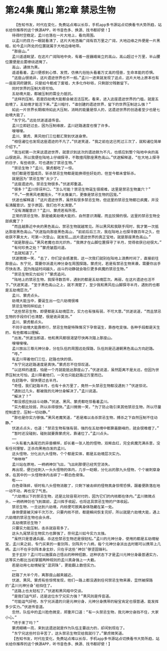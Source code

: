 # 第24集 魔山 第2章 禁忌生物
        【告知书友，时代在变化，免费站点难以长存，手机app多书源站点切换看书大势所趋，站长给你推荐的这个换源APP，听书音色多、换源、找书都好使！】
       待得时空稳定，孟川也落在一片大地上，看向周围。
       以孟川的目力一眼就看清了，这片大地浩瀚广阔有百万里之广阔，大地边缘之外便是一片黑暗，如今孟川所处的位置就属于大地边缘地带。
       “那座山。”
       孟川遥遥眺望，在这片广阔陆地中央，有着一座巍峨耸立的高山，高山超过十万里，半山腰位置便是云雾缭绕遮掩了。
       高山，通体为黑。
       遥遥看着，孟川便感到心悸、发慌，仿佛凡俗抬头看着万丈高的怪兽，生命本能的恐惧。
       “这座山很诡异，这片遗迹世界也不一般。”孟川一进来就发现了这点，这片大地上原本也有一座座洞府建筑，只是如今都成了废墟，大多化作砂砾，只剩部分残骸留下。
       同时世界的压制大得可怕。
       五劫境大能，都被压制的需全力抵抗。
       “这样的压制，若是四劫境大能都会被活活压死。看来，进入这座遗迹世界的门槛，就是五劫境了。五劫境才能活下来。”孟川暗忖，“谁创建的遗迹世界，留下的世界压制这么强？”
       如此一片世界长期维持如此大压制，消耗的能量是惊人的，这遗迹世界的创造者至少也是七劫境大能了。
       “东宁兄。”远处伏遂遥遥传音。
       孟川立即赶过去，因为压制缘故，孟川赶路速度也慢了许多。
       嗖嗖嗖。
       孟川、蒙虎、黑风他们三位都汇聚到伏遂身旁。
       “相信诸位也发现这座遗迹的不凡了。”伏遂笑道，“我之前在这已死过三次了，就和诸位简单介绍下。”
       “我当初第一次来这遗迹世界，就意识到这次的遗迹颇为不凡，也感应到整个陆地中央的高山很诡异。所以我便在陆地上仔细探寻，不敢擅闯那座黑色高山。”伏遂解释道，“在大地上探寻的日子，有些收获，可也遇到了禁忌生物。”
       “禁忌生物？”孟川、蒙虎都吃了一惊。
       他们都是苍盟成员，斩杀禁忌生物都是能换得些好处的，但至今都未曾斩杀。
       就是因为‘禁忌生物’太少了。
       “这座遗迹内，禁忌生物很多。”伏遂郑重道。
       “很多？”孟川惊讶开口，“怎么可能？禁忌生物诞生很艰难，这里是禁忌生物巢穴？”
       “不。”一旁黑风老魔摇头，“不太像巢穴，更像是禁忌生物的囚笼。”
       伏遂也解释道：“这片遗迹世界，虽然有很多禁忌生物，但这里的禁忌生物都已疯魔，并没有清醒意识。至于原因，我们也不太清楚。”
       “没有清醒意识？”孟川、蒙虎若有所思。
       正常的禁忌生物，那是媲美劫境大能的，自然意识清醒，而且狡猾的很。这里的禁忌生物全部疯魔了？
       “而且越靠近中央的黑色高山，禁忌生物就越常见。所以黑风和我联手闯时，我才第一次抵达那座黑色高山。”伏遂指向那座黑色高山，“前前后后三次，我在陆地上也探寻数百年之久，但收获不算太大，可第一次登山，就发现……这片遗迹世界的真正宝地，就是那座黑色高山。”
       “就是那座山。”黑风老魔也目光炽热，“我俩才在山脚位置探寻了半月，觉得收获已经很大。”
       “有何珍贵之处？”蒙虎皱眉问道。
       “去就知道了。”
       伏遂微微一笑，“去了，你们定会感激我，这一次我们就别在陆地上浪费时间了，直接前往那座山。东宁兄，需要你派遣元神分身在周围探路，蒙虎兄，若是有禁忌生物来袭，需要你出手尽快击溃。因为拖延时间越久，战斗的动静就会吸引更多疯魔的禁忌生物。”
       “禁忌生物实力如何？”蒙虎追问。
       “陆地上的禁忌生物，我探寻数百年，遇到的都是五劫境层次。再弱，在这片遗迹也活不下。”伏遂笑道，“至于黑色高山之上，就不清楚了，至少我和黑风在山脚探寻半月，遇到的也都是五劫境层次。”
       孟川、蒙虎点头。
       劫境大能当中，要诞生出一位六劫境很难
       禁忌生物同样如此！
       “这些禁忌生物，即便都是五劫境层次，实力也有强有弱，不可大意。”伏遂说道，“而且禁忌生物的手段你们也清楚，很是诡异莫测。”
       孟川、蒙虎都点头。
       不同于劫境大能靠修行，禁忌生物是特殊情况下孕育诞生，靠吞吃变强，各种手段都是天生的，有些都难以理解。
       “出发。”伏遂当即道，他和黑风都很渴望尽快再次踏上那座山。
       嗖嗖嗖嗖。
       孟川放出三尊元神分身，分在队伍的周围远处探路，队伍则是迅速朝黑色高山方向赶路。
       “呼。”
       有孟川带着他们三位，赶路也快的很。
       “东宁兄这赶路速度是真快。”蒙虎忍不住惊叹道。
       “以这样的速度，怕是一个月就能抵达那座山了。”伏遂说道，虽然距离不是太远，但因为世界压制太可怕，孟川带着他们，一天也只能赶路过万里而已。
       在赶路中，很快便过去半月。
       “奇怪，我们赶路半月，也有十余万里了，竟然一头禁忌生物都没遇到？”伏遂惊诧。
       “遇到过几头，都被我的元神分身解决了。”孟川说道。
       “解决了？”
       “都没感应到战斗动静。”伏遂、黑风、蒙虎都吃惊看着孟川。
       “实力都比较弱，所以杀得很快。”孟川微微一笑，“为了防止吸引来其他禁忌生物，所以尽量控制虚空，压制一切动静。”
       “那也是你实力够强。”黑风老魔笑道，“若是难以击杀禁忌生物，搏杀之下自然压制不住动静。”
       伏遂点点头，也道：“禁忌生物有强有弱，强的在五劫境中都算最巅峰的，就会很难缠了。”
       “暂时还没碰到，碰到就要靠蒙虎兄，靠诸位了。”孟川点头。
       ……
       一头有着九条尾巴的异兽模样，却长着一张人脸的怪物，双眸血红，完全疯魔充满杀意，没有任何理智，正杀向黑袍白发的孟川。
       这头怪物，分化出九头怪物，个个都是实体，都是五劫境层次实力。
       “咻咻咻”
       孟川站在原地，一柄柄神剑飞出，飞出刹那便已经凭空消失。
       再出现，便已经刺入一头头怪物的体内，几乎一眨眼，分化出的那九头怪物，个个被刺穿身体，在其中的一头怪物体内击碎了一颗白色骨珠。
       嘭~~~
       白色骨珠碎，顿时有八头怪物消散了，只剩下被击碎的怪物真身惊愕恐惧，跟着便跌落在地一动不动，再也没了气息。
       “六劫境以下的禁忌生物，还是比较容易对付的，因为它们的内核都在体内。”孟川微微点头，一柄柄神剑也飞到面前，孟川挥手收起，也将这具禁忌生物的尸体收起。
       禁忌生物，一旦达到六劫境，内核便可脱离身体隐藏在某一处。
       身体便是被灭掉千次万次，只要内核不损，都是瞬间恢复完好，所以就是六劫境大能，遇上六劫境的禁忌生物也会头疼。
       五劫境禁忌生物？
       只要实力能压制，击杀就容易多了。
       这头九尾禁忌生物实力也算强了，奈何孟川如今实力太强。
       “虽然只是普通兵器，杀这些禁忌生物还是很轻松。”孟川的元神分身，使用的都是五劫境秘宝，孟川来之前，专门买来的一套剑阵，剑阵共十八柄，每个元神分身派出去时都可以携带上几柄。孟川不在乎剑阵本身玄妙，只在乎这些‘神剑’够坚固锋利。
       至于玄妙？孟川可以施展自己悟出的种种招数，这种状态下才是孟川元神分身最普通实力，这等实力都比当初掌握两种规则的孟川真身强上一大截。
       若是动用七劫境秘宝‘混洞珠’，更能翻上数倍实力。
       ……
       赶路了大半个月，离那座山越来越近。
       伏遂、黑风、蒙虎有些惊愕发现，他们一路上都没遇到任何禁忌生物来袭，显然被探路的‘孟川元神分身’给挡住了。
       “这路上也太轻松了。”伏遂和黑风暗中交谈。
       “是我们运气好，还是这位东宁兄实力强？”黑风则是传音道。
       “可能运气好吧，东宁兄派遣的只是元神分身，元神分身携带的秘宝肯定也很普通，能发挥多少实力。”伏遂传音道。
       忽然，队伍中的孟川脸色微变，郑重开口道：“有一头禁忌生物，我元神分身挡不住，大家小心。”
       “终于来了吗？”
       蒙虎眼睛一亮，来到这遗迹就是作为队伍主要战力的，却闲到现在了。
       “东宁兄这些时日辛苦了，这头禁忌生物交给我就行了。”蒙虎微笑道。
       【告知书友，时代在变化，免费站点难以长存，手机app多书源站点切换看书大势所趋，站长给你推荐的这个换源APP，听书音色多、换源、找书都好使！】